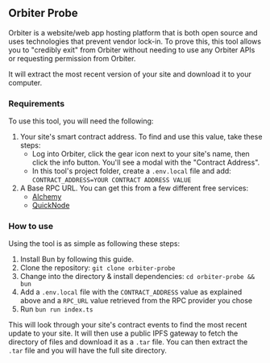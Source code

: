 ## Orbiter Probe

Orbiter is a website/web app hosting platform that is both open source and uses technologies that prevent vendor lock-in. To prove this, this tool allows you to "credibly exit" from Orbiter without needing to use any Orbiter APIs or requesting permission from Orbiter. 

It will extract the most recent version of your site and download it to your computer. 

### Requirements

To use this tool, you will need the following: 

1. Your site's smart contract address. To find and use this value, take these steps: 
    - Log into Orbiter, click the gear icon next to your site's name, then click the info button. You'll see a modal with the "Contract Address". 
    - In this tool's project folder, create a `.env.local` file and add: `CONTRACT_ADDRESS=YOUR CONTRACT ADDRESS VALUE`
2. A Base RPC URL. You can get this from a few different free services: 
    - [Alchemy](https://alchemy.com)
    - [QuickNode](https://quicknode.com)

### How to use

Using the tool is as simple as following these steps: 

1. Install Bun by following this guide. 
2. Clone the repository: `git clone orbiter-probe`
3. Change into the directory & install dependencies: `cd orbiter-probe && bun`
4. Add a `.env.local` file with the `CONTRACT_ADDRESS` value as explained above and a `RPC_URL` value retrieved from the RPC provider you chose
5. Run `bun run index.ts`

This will look through your site's contract events to find the most recent update to your site. It will then use a public IPFS gateway to fetch the directory of files and download it as a `.tar` file. You can then extract the `.tar` file and you will have the full site directory. 

